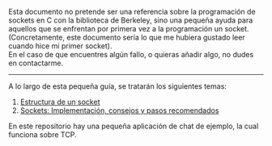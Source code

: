 Esta documento no pretende ser una referencia sobre la programación de sockets en C con la biblioteca de Berkeley, sino una pequeña ayuda para aquellos que se enfrentan por primera vez a la programación un socket.\
(Concretamente, este documento sería lo que me hubiera gustado leer cuando hice mi primer socket).\
En el caso de que encuentres algún fallo, o quieras añadir algo, no dudes en contactarme.
***
A lo largo de esta pequeña guía, se tratarán los siguientes temas:
1. [Estructura de un socket](https://github.com/GandalFran/Sockets-de-berkeley-para-principiantes/wiki/Estructura-de-un-socket) 
2. [Sockets: Implementación, consejos y pasos recomendados](https://github.com/GandalFran/Sockets-de-berkeley-para-principiantes/wiki/Sockets:-Implementaci%C3%B3n,-consejos-y-pasos-recomendados) 

En este repositorio hay una pequeña aplicación de chat de ejemplo, la cual funciona sobre TCP.
